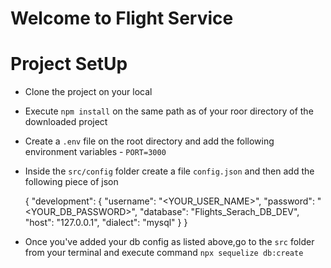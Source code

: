 # Welcome to Flight Service


# Project SetUp
- Clone the project on your local
- Execute `npm install` on the same path as of your roor directory of the
  downloaded project
- Create a `.env` file on the root directory and add the following environment variables
        - `PORT=3000`
- Inside the `src/config` folder create a file `config.json` and then
  add the following piece of json 

  {
     "development": {
     "username": "<YOUR_USER_NAME>",
     "password": "<YOUR_DB_PASSWORD>",
     "database": "Flights_Serach_DB_DEV",
     "host": "127.0.0.1",
     "dialect": "mysql"
      }
  }

- Once you've added your db config as listed above,go to the `src` folder from your terminal
  and execute command `npx sequelize db:create`
  